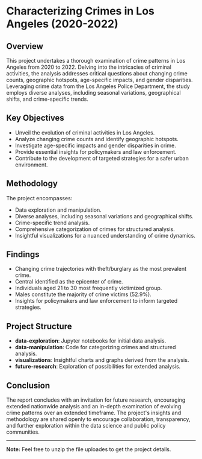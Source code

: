 # Characterizing Crimes in Los Angeles (2020-2022)

## Overview

This project undertakes a thorough examination of crime patterns in Los Angeles from 2020 to 2022. Delving into the intricacies of criminal activities, the analysis addresses critical questions about changing crime counts, geographic hotspots, age-specific impacts, and gender disparities. Leveraging crime data from the Los Angeles Police Department, the study employs diverse analyses, including seasonal variations, geographical shifts, and crime-specific trends.

## Key Objectives

- Unveil the evolution of criminal activities in Los Angeles.
- Analyze changing crime counts and identify geographic hotspots.
- Investigate age-specific impacts and gender disparities in crime.
- Provide essential insights for policymakers and law enforcement.
- Contribute to the development of targeted strategies for a safer urban environment.

## Methodology

The project encompasses:
- Data exploration and manipulation.
- Diverse analyses, including seasonal variations and geographical shifts.
- Crime-specific trend analysis.
- Comprehensive categorization of crimes for structured analysis.
- Insightful visualizations for a nuanced understanding of crime dynamics.

## Findings

- Changing crime trajectories with theft/burglary as the most prevalent crime.
- Central identified as the epicenter of crime.
- Individuals aged 21 to 30 most frequently victimized group.
- Males constitute the majority of crime victims (52.9%).
- Insights for policymakers and law enforcement to inform targeted strategies.

## Project Structure

- **data-exploration**: Jupyter notebooks for initial data analysis.
- **data-manipulation**: Code for categorizing crimes and structured analysis.
- **visualizations**: Insightful charts and graphs derived from the analysis.
- **future-research**: Exploration of possibilities for extended analysis.

## Conclusion

The report concludes with an invitation for future research, encouraging extended nationwide analysis and an in-depth examination of evolving crime patterns over an extended timeframe. The project's insights and methodology are shared openly to encourage collaboration, transparency, and further exploration within the data science and public policy communities.

---

**Note:** Feel free to unzip the file uploades to get the project details.

